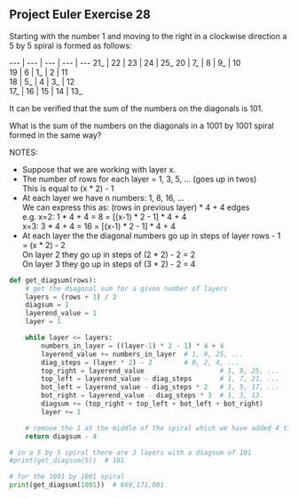 ## Project Euler Exercise 28

Starting with the number 1 and moving to the right in a clockwise direction a 5 by 5 spiral is formed as follows:

  --- | --- | --- | --- | ---
  21_ | 22  | 23  | 24  | 25_
  20  | 7_  | 8   | 9_  | 10  
  19  | 6   | 1_  | 2   | 11  
  18  | 5_  | 4   | 3_  | 12  
  17_ | 16  | 15  | 14  | 13_ 

It can be verified that the sum of the numbers on the diagonals is 101.

What is the sum of the numbers on the diagonals in a 1001 by 1001 spiral formed in the same way?

NOTES:
- Suppose that we are working with layer x.
- The number of rows for each layer = 1, 3, 5, ... (goes up in twos) <br/>
  This is equal to (x * 2) - 1
- At each layer we have n numbers: 1, 8, 16, ... <br/>
  We can express this as: (rows in previous layer) * 4 + 4 edges <br/>
  e.g.  x=2: 1 * 4 + 4 = 8   =  [(x-1) * 2 - 1] * 4 + 4 <br/>
        x=3: 3 * 4 + 4 = 16  =  [(x-1) * 2 - 1] * 4 + 4
- At each layer the the diagonal numbers go up in steps of layer rows - 1 <br/>
  = (x * 2) - 2 <br/>
  On layer 2 they go up in steps of (2 * 2) - 2 = 2 <br/>
  On layer 3 they go up in steps of (3 * 2) - 2 = 4

```python
def get_diagsum(rows):
    # get the diagonal sum for a given number of layers
    layers = (rows + 1) / 2
    diagsum = 1
    layerend_value = 1
    layer = 1

    while layer <= layers:
        numbers_in_layer = ((layer-1) * 2 - 1) * 4 + 4
        layerend_value += numbers_in_layer  # 1, 9, 25, ...
        diag_steps = (layer * 2) - 2        # 0, 2, 4, ...
        top_right = layerend_value                   # 1, 9, 25, ...
        top_left = layerend_value - diag_steps       # 1, 7, 21, ...
        bot_left = layerend_value - diag_steps * 2   # 1, 5, 17, ...
        bot_right = layerend_value - diag_steps * 3  # 1, 3, 13
        diagsum += (top_right + top_left + bot_left + bot_right)
        layer += 1

    # remove the 1 at the middle of the spiral which we have added 4 times
    return diagsum - 4

# in a 5 by 5 spiral there are 3 layers with a diagsum of 101
#print(get_diagsum(5))  # 101

# for the 1001 by 1001 spiral
print(get_diagsum(1001))  # 669,171,001
```
